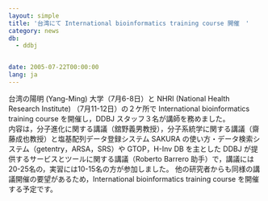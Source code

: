 ```yaml
---
layout: simple
title: '台湾にて International bioinformatics training course 開催　'
category: news
db:
  - ddbj


date: 2005-07-22T00:00:00
lang: ja
---
```


台湾の陽明 (Yang-Ming) 大学（7月6-8日）と NHRI (National Health Research Institute) （7月11-12日）の２ケ所で International bioinformatics training course を開催し，DDBJ スタッフ３名が講師を務めました。<br>内容は，分子進化に関する講議（舘野義男教授），分子系統学に関する講議（齋藤成也教授）と塩基配列データ登録システム SAKURA の使い方・データ検索システム（getentry，ARSA，SRS）や GTOP，H-Inv DB を主とした DDBJ が提供するサービスとツールに関する講議（Roberto Barrero 助手）で，講議には20-25名の，実習には10-15名の方が参加しました。 他の研究者からも同様の講議開催の要望があるため，International bioinformatics training course を開催する予定です。

